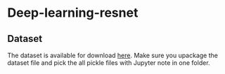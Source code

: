 # Deep-learning-resnet

## Dataset
The dataset is available for download [here](http://www.cs.toronto.edu/~kriz/cifar.html).
Make sure you upackage the dataset file and pick the all pickle files with Jupyter note in one folder.
